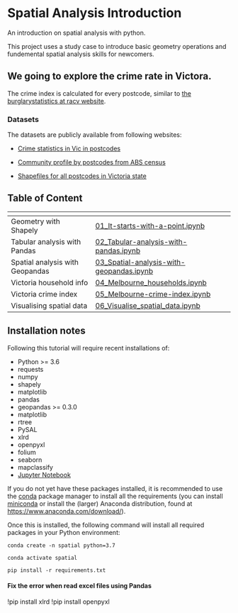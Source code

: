# Spatial Analysis Introduction

An introduction on spatial analysis with python. 

This project uses a study case to introduce basic geometry operations and fundemental spatial analysis skills for newcomers.

## We going to explore the crime rate in Victora.

The crime index is calculated for every postcode, similar to [the burglarystatistics at racv website](https://www.racv.com.au/in-your-home/in-your-home/burglary-statistics.html#postCode=3168).

### Datasets

The datasets are publicly available from following websites:

- [Crime statistics in Vic in postcodes](https://www.crimestatistics.vic.gov.au/crime-statistics/latest-victorian-crime-data/download-data-0)

- [Community profile by postcodes from ABS census](https://datapacks.censusdata.abs.gov.au/datapacks/)

- [Shapefiles for all postcodes in Victoria state](https://www.abs.gov.au/AUSSTATS/abs@.nsf/DetailsPage/1270.0.55.003June%202020?OpenDocument)


## Table of Content
| <!-- -->                          | <!-- -->                         |
| --------------------------------  | -------------------------------- |
| Geometry with Shapely           | [01_It-starts-with-a-point.ipynb](https://github.com/danhphan/spatial-analysis-intro/blob/main/notebooks/01_It-starts-with-a-point.ipynb) |
| Tabular analysis with Pandas    | [02_Tabular-analysis-with-pandas.ipynb](https://github.com/danhphan/spatial-analysis-intro/blob/main/notebooks/02_Tabular-analysis-with-pandas.ipynb) |
| Spatial analysis with Geopandas | [03_Spatial-analysis-with-geopandas.ipynb](https://github.com/danhphan/spatial-analysis-intro/blob/main/notebooks/03_Spatial-analysis-with-geopandas.ipynb) | 
| Victoria household info         | [04_Melbourne_households.ipynb](https://github.com/danhphan/spatial-analysis-intro/blob/main/notebooks/04_Melbourne_households.ipynb) |
| Victoria crime index            | [05_Melbourne-crime-index.ipynb](https://github.com/danhphan/spatial-analysis-intro/blob/main/notebooks/05_Melbourne-crime-index.ipynb)| 
| Visualising spatial data        | [06_Visualise_spatial_data.ipynb](https://github.com/danhphan/spatial-analysis-intro/blob/main/notebooks/06_Visualise_spatial_data.ipynb) | 


## Installation notes

Following this tutorial will require recent installations of:

- Python >= 3.6
- requests
- numpy
- shapely
- matplotlib
- pandas
- geopandas >= 0.3.0
- matplotlib
- rtree
- PySAL
- xlrd
- openpyxl
- folium
- seaborn
- mapclassify
- [Jupyter Notebook](http://jupyter.org)

If you do not yet have these packages installed, it is recommended to use the [conda](http://conda.pydata.org/docs/intro.html) package manager to install all the requirements 
(you can install [miniconda](http://conda.pydata.org/miniconda.html) or install the (larger) Anaconda
distribution, found at https://www.anaconda.com/download/).

Once this is installed, the following command will install all required packages in your Python environment:

```
conda create -n spatial python=3.7

conda activate spatial

pip install -r requirements.txt

```


#### Fix the error when read excel files using Pandas
!pip install xlrd
!pip install openpyxl